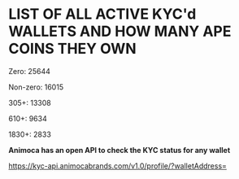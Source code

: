 # LIST OF ALL ACTIVE KYC'd WALLETS AND HOW MANY APE COINS THEY OWN

Zero: 25644

Non-zero: 16015

305+: 13308

610+: 9634

1830+: 2833

**Animoca has an open API to check the KYC status for any wallet**

https://kyc-api.animocabrands.com/v1.0/profile/?walletAddress=